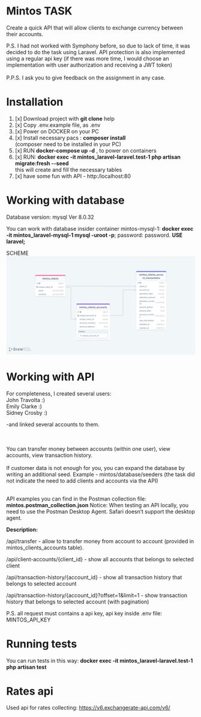# Mintos TASK
Create a quick API that will allow clients to exchange currency between their accounts.

P.S. I had not worked with Symphony before, so due to lack of time, it was decided to do the task using Laravel. API protection is also implemented using a regular api key (if there was more time, I would choose an implementation with user authorization and receiving a JWT token)
</br></br>P.P.S. I ask you to give feedback on the assignment in any case.

# Installation
1. [x] Download project with **git clone** help
2. [x] Copy .env.example file, as .env
3. [x] Power on DOCKER on your PC
4. [x] Install necessary pacs : **composer install** <br />(composer need to be installed in your PC)
5. [x] RUN **docker-compose up -d** , to power on containers
6. [x] RUN: **docker exec -it mintos_laravel-laravel.test-1 php artisan migrate:fresh --seed** <br />
   this will create and fill the necessary tables <br />
7. [x] have some fun with API - http:/localhost:80

# Working with database
Database version: mysql Ver 8.0.32

You can work with database insider container mintos-mysql-1:
**docker exec -it mintos_laravel-mysql-1 mysql -uroot -p**;  password: password.
**USE laravel;**

SCHEME
![img.png](img.png)

# Working with API

For completeness, I created several users: </br>
    John Travolta :)</br>
    Emily Clarke  :)</br>
    Sidney Crosby :)</br>

-and linked several accounts to them. 

</br></br>You can transfer money between accounts (within one user), view accounts, view transaction history.</br></br>
If customer data is not enough for you, you can expand the database by writing an additional seed. Example - mintos/database/seeders (the task did not indicate the need to add clients and accounts via the API)

</br>API examples you can find in the Postman collection file: **mintos.postman_collection.json**
Notice: When testing an API locally, you need to use the Postman Desktop Agent. Safari doesn’t support the desktop agent.

**Description:**

/api/transfer - allow to transfer money from account to account (provided in mintos_clients_accounts table).

/api/client-accounts/{client_id} - show all accounts that belongs to selected client

/api/transaction-history/{account_id} - show all transaction history that belongs to selected account

/api/transaction-history/{account_id}?offset=1&limit=1 - show transaction history that belongs to selected account (with pagination)

P.S. all request must contains a api key, api key inside .env file: MINTOS_API_KEY

# Running tests
You can run tests in this way:  **docker exec -it mintos_laravel-laravel.test-1 php artisan test**

# Rates api
Used api for rates collecting: https://v6.exchangerate-api.com/v6/



